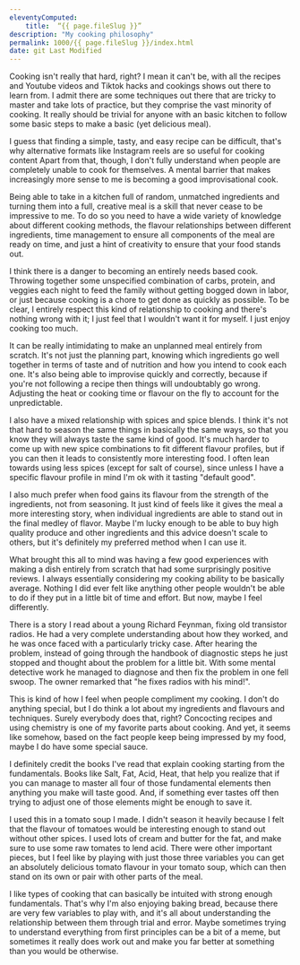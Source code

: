 ```yaml
---
eleventyComputed:
    title:  “{{ page.fileSlug }}”
description: "My cooking philosophy"
permalink: 1000/{{ page.fileSlug }}/index.html
date: git Last Modified
---
```


Cooking isn't really that hard, right? I mean it can't be, with all the recipes and Youtube videos and Tiktok hacks and cookings shows out there to learn from. I admit there are some techniques out there that are tricky to master and take lots of practice, but they comprise the vast minority of cooking. It really should be trivial for anyone with an basic kitchen to follow some basic steps to make a basic (yet delicious meal).

I guess that finding a simple, tasty, and easy recipe can be difficult, that's why alternative formats like Instagram reels are so useful for cooking content Apart from that, though, I don't fully understand when people are completely unable to cook for themselves. A mental barrier that makes increasingly more sense to me is becoming a good improvisational cook.

Being able to take in a kitchen full of random, unmatched ingredients and turning them into a full, creative meal is a skill that never cease to be impressive to me. To do so you need to have a wide variety of knowledge about different cooking methods, the flavour relationships between different ingredients, time management to ensure all components of the meal are ready on time, and just a hint of creativity to ensure that your food stands out.

I think there is a danger to becoming an entirely needs based cook. Throwing together some unspecified combination of carbs, protein, and veggies each night to feed the family without getting bogged down in labor, or just because cooking is a chore to get done as quickly as possible. To be clear, I entirely respect this kind of relationship to cooking and there's nothing wrong with it; I just feel that I wouldn't want it for myself. I just enjoy cooking too much.

It can be really intimidating to make an unplanned meal entirely from scratch. It's not just the planning part, knowing which ingredients go well together in terms of taste and of nutrition and how you intend to cook each one. It's also being able to improvise quickly and correctly, because if you're not following a recipe then things will undoubtably go wrong. Adjusting the heat or cooking time or flavour on the fly to account for the unpredictable.

I also have a mixed relationship with spices and spice blends. I think it's not that hard to season the same things in basically the same ways, so that you know they will always taste the same kind of good. It's much harder to come up with new spice combinations to fit different flavour profiles, but if you can then it leads to consistently more interesting food. I often lean towards using less spices (except for salt of course), since unless I have a specific flavour profile in mind I'm ok with it tasting "default good".

I also much prefer when food gains its flavour from the strength of the ingredients, not from seasoning. It just kind of feels like it gives the meal a more interesting story, when individual ingredients are able to stand out in the final medley of flavor. Maybe I'm lucky enough to be able to buy high quality produce and other ingredients and this advice doesn't scale to others, but it's definitely my preferred method when I can use it.

What brought this all to mind was having a few good experiences with making a dish entirely from scratch that had some surprisingly positive reviews. I always essentially considering my cooking ability to be basically average. Nothing I did ever felt like anything other people wouldn't be able to do if they put in a little bit of time and effort. But now, maybe I feel differently.

There is a story I read about a young Richard Feynman, fixing old transistor radios. He had a very complete understanding about how they worked, and he was once faced with a particularly tricky case. After hearing the problem, instead of going through the handbook of diagnostic steps he just stopped and thought about the problem for a little bit. With some mental detective work he managed to diagnose and then fix the problem in one fell swoop. The owner remarked that "he fixes radios with his mind!".

This is kind of how I feel when people compliment my cooking. I don't do anything special, but I do think a lot about my ingredients and flavours and techniques. Surely everybody does that, right? Concocting recipes and using chemistry is one of my favorite parts about cooking. And yet, it seems like somehow, based on the fact people keep being impressed by my food, maybe I do have some special sauce.

I definitely credit the books I've read that explain cooking starting from the fundamentals. Books like Salt, Fat, Acid, Heat, that help you realize that if you can manage to master all four of those fundamental elements then anything you make will taste good. And, if something ever tastes off then trying to adjust one of those elements might be enough to save it.

I used this in a tomato soup I made. I didn't season it heavily because I felt that the flavour of tomatoes would be interesting enough to stand out without other spices. I used lots of cream and butter for the fat, and make sure to use some raw tomates to lend acid. There were other important pieces, but I feel like by playing with just those three variables you can get an absolutely delicious tomato flavour in your tomato soup, which can then stand on its own or pair with other parts of the meal.

I like types of cooking that can basically be intuited with strong enough fundamentals. That's why I'm also enjoying baking bread, because there are very few variables to play with, and it's all about understanding the relationship between them through trial and error. Maybe sometimes trying to understand everything from first principles can be a bit of a meme, but sometimes it really does work out and make you far better at something than you would be otherwise.